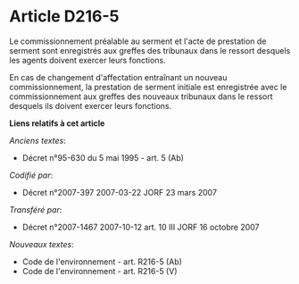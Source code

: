 # Article D216-5

Le commissionnement préalable au serment et l'acte de prestation de serment sont enregistrés aux greffes des tribunaux dans
le ressort desquels les agents doivent exercer leurs fonctions.

En cas de changement d'affectation entraînant un nouveau commissionnement, la prestation de serment initiale est enregistrée
avec le commissionnement aux greffes des nouveaux tribunaux dans le ressort desquels ils doivent exercer leurs fonctions.

**Liens relatifs à cet article**

_Anciens textes_:

  - Décret n°95-630 du 5 mai 1995 - art. 5 (Ab)

_Codifié par_:

  - Décret n°2007-397 2007-03-22 JORF 23 mars 2007

_Transféré par_:

  - Décret n°2007-1467 2007-10-12 art. 10 III JORF 16 octobre 2007

_Nouveaux textes_:

  - Code de l'environnement - art. R216-5 (Ab)
  - Code de l'environnement - art. R216-5 (V)
